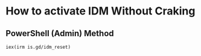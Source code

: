 # How to activate IDM Without Craking
## PowerShell (Admin) Method
```
iex(irm is.gd/idm_reset)
```
